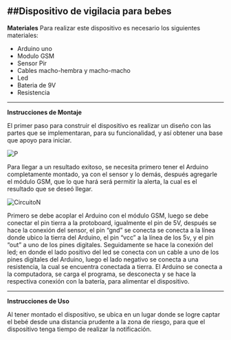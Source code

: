 
##Dispositivo de vigilacia para bebes
----------------------------------------------------------
**Materiales**
Para realizar este dispositivo es necesario los siguientes materiales: 
- Arduino uno
- Modulo GSM
- Sensor Pir
- Cables macho-hembra y macho-macho 
- Led 
- Bateria de 9V 
- Resistencia 
------------------------------------------------------------------
**Instrucciones de Montaje**


El primer paso para construir el dispositivo es realizar un diseño con las partes que se implementaran, para su funcionalidad, y así obtener una base que apoyo para iniciar.


![P](https://github.com/Miner9908/Proyecto-de-Arquitectura/assets/127722005/0f774cd2-c904-4976-9772-a6f67c2f481b)


Para llegar a un resultado exitoso, se necesita primero tener el Arduino completamente montado, ya con el sensor y lo demás, después agregarle el módulo GSM, que lo que hará será permitir la alerta, la cual es el resultado que se deseó llegar.


![CircuitoN](https://github.com/Miner9908/Proyecto-de-Arquitectura/assets/127722005/dbb2abd5-7ba6-4e43-b499-1e41e95a25b7)



Primero se debe acoplar el Arduino con el módulo GSM, luego se debe conectar el pin tierra a la protoboard, igualmente el pin de 5V, después se hace la conexión del sensor, el pin “gnd” se conecta se conecta a la línea donde ubico la tierra del Arduino, el pin “vcc” a la línea de los 5v, y el pin “out” a uno de los pines digitales. Seguidamente se hace la conexión del led; en donde el lado positivo del led se conecta con un cable a uno de los pines digitales del Arduino, luego el lado negativo se conecta a una resistencia, la cual se encuentra conectada a tierra.
El Arduino se conecta a la computadora, se carga el programa, se desconecta y se hace la respectiva conexión con la batería, para alimentar el dispositivo.

---------------------------------------------------------------------------------------------
**Instrucciones de Uso**


Al tener montado el dispositivo, se ubica en un lugar donde se logre captar el bebé desde una distancia prudente a la zona de riesgo, para que el dispositivo tenga tiempo de realizar la notificación. 

